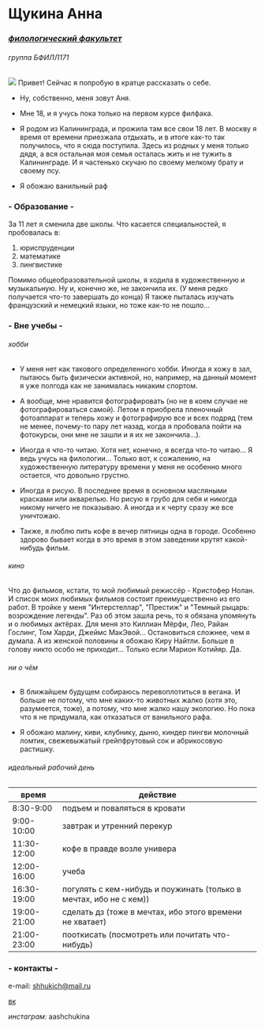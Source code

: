 # Щукина Анна
### *[филологический факультет](https://www.hse.ru/ba/philology/)*
###### *группа БФИЛЛ171*
![](https://apf.attachmail.ru/cgi-bin/readmsg/image1.jpeg?id=15216725710000000761%3B0%3B0&x-email=shhukich%40mail.ru&exif=1&rid=58967489531825163843715205936626535195)
Привет!
Сейчас я попробую в кратце рассказать о себе.
+ Ну, собственно, меня зовут Аня.
* Мне 18, и я учусь пока только на первом курсе филфака.
+ Я родом из Калининграда, и прожила там все свои 18 лет. В москву я время от времени приезжала отдыхать, и в итоге как-то так получилось, что я сюда поступила. Здесь из родных у меня только дядя, а вся остальная моя семья осталась жить и не тужить в Калининграде. И я частенько скучаю по своему мелкому брату и своему псу.
* Я обожаю ванильный раф
### - Образование -
За 11 лет я сменила две школы. Что касается специальностей, я пробовалась в:
1. юриспруденции
2. математике
3. лингвистике

Помимо общеобразовательной школы, я ходила в художественную и музыкальную. Ну и, конечно же, не закончила их. (У меня редко получается что-то завершать до конца)
Я также пыталась изучать французский и немецкий языки, но тоже как-то не пошло...
### - Вне учебы -
###### *хобби*
+ У меня нет как такового определенного хобби. Иногда я хожу в зал, пытаюсь быть физически активной, но, например, на данный момент я уже полгода как не занималась никаким спортом. 
* А вообще, мне нравится фотографировать (но не в коем случае не фотографироваться самой). Летом я приобрела пленочный фотоаппарат и теперь хожу и фотографирую все и всех подряд (тем не менее, почему-то пару лет назад, когда я пробовала пойти на фотокурсы, они мне не зашли и я их не закончила...). 
+ Иногда я что-то читаю. Хотя нет, конечно, я всегда что-то читаю... Я ведь учусь на филологии... Только вот, к сожалению, на художественную литературу времени у меня не особенно много остается, что довольно грустно. 
* Иногда я рисую. В последнее время в основном масляными красками или акварелью. Но рисую я грубо для себя и никогда никому ничего не показываю. А иногда и к черту сразу же все уничтожаю. 
+ Также, я люблю пить кофе в вечер пятницы одна в городе. Особенно здорово бывает когда в это время в этом заведении крутят какой-нибудь фильм. 
###### *кино*
Что до фильмов, кстати, то мой любимый режиссёр - Кристофер Нолан. И список моих любимых фильмов состоит преимущественно из его работ. В тройке у меня "Интерстеллар", "Престиж" и "Темный рыцарь: возрождение легенды". Раз об этом зашла речь, то я обязана упомянуть и о любимых актёрах. Для меня это Киллиан Мёрфи, Лео, Райан Гослинг, Том Харди, Джеймс МакЭвой... Остановиться сложнее, чем я думала. А из женской половины я обожаю Киру Найтли. Больше в голову никто особо не приходит... Только если Марион Котийяр. Да.
###### *ни о чём*
+ В ближайшем будущем собираюсь перевоплотиться в вегана. И больше не потому, что мне каких-то животных жалко (хотя это, разумеется, тоже), а потому, что мне жалко нашу экологию. Но пока что я не придумала, как отказаться от ванильного рафа.
* Я обожаю малину, киви, клубнику, дыню, киндер пингви молочный ломтик, свежевыжатый грейпфрутовый сок и абрикосовую растишку.
###### *идеальный рабочий день*
| время  | действие |
| ------------- | ------------- |
| 8:30-9:00  | подъем и поваляться в кровати  |
| 9:00-10:00  | завтрак и утренний перекур  |
| 11:30-12:00 | кофе в правде возле универа |
| 12:00-16:00 | учеба |
| 16:30-19:00 | погулять с кем-нибудь и поужинать (только в мечтах, ибо не с кем))  |
| 19:00-21:00 | сделать дз (тоже в мечтах, ибо этого времени не хватает) |
| 21:00-23:00 | пооткисать (посмотреть или почитать что-нибудь) |
### - контакты -
e-mail: shhukich@mail.ru

[вк](https://m.vk.com/imschukina)

*инстаграм:* aashchukina

